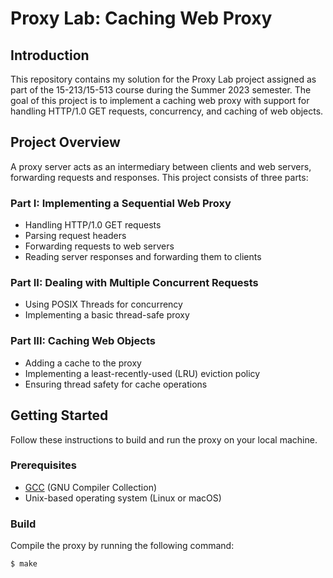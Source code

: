 # Proxy Lab: Caching Web Proxy

## Introduction
This repository contains my solution for the Proxy Lab project assigned as part of the 15-213/15-513 course during the Summer 2023 semester. The goal of this project is to implement a caching web proxy with support for handling HTTP/1.0 GET requests, concurrency, and caching of web objects.

## Project Overview
A proxy server acts as an intermediary between clients and web servers, forwarding requests and responses. This project consists of three parts:

### Part I: Implementing a Sequential Web Proxy
- Handling HTTP/1.0 GET requests
- Parsing request headers
- Forwarding requests to web servers
- Reading server responses and forwarding them to clients

### Part II: Dealing with Multiple Concurrent Requests
- Using POSIX Threads for concurrency
- Implementing a basic thread-safe proxy

### Part III: Caching Web Objects
- Adding a cache to the proxy
- Implementing a least-recently-used (LRU) eviction policy
- Ensuring thread safety for cache operations

## Getting Started
Follow these instructions to build and run the proxy on your local machine.

### Prerequisites
- [GCC](https://gcc.gnu.org/) (GNU Compiler Collection)
- Unix-based operating system (Linux or macOS)

### Build
Compile the proxy by running the following command:

```bash
$ make
